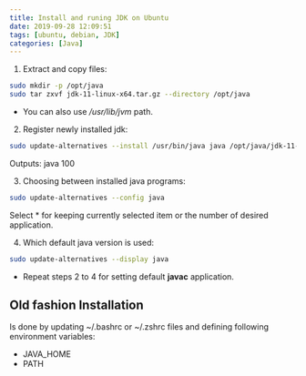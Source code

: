 ```yaml
---
title: Install and runing JDK on Ubuntu
date: 2019-09-28 12:09:51
tags: [ubuntu, debian, JDK]
categories: [Java]
---
```


1. Extract and copy files:
```sh
sudo mkdir -p /opt/java
sudo tar zxvf jdk-11-linux-x64.tar.gz --directory /opt/java
```

- You can also use */usr/lib/jvm* path.

2. Register newly installed jdk:
```sh
sudo update-alternatives --install /usr/bin/java java /opt/java/jdk-11-linux-x64/bin/
```
Outputs:
java 100

3. Choosing between installed java programs:
```sh
sudo update-alternatives --config java
```

Select * for keeping currently selected item or the number of desired application.

4. Which default java version is used:
```sh
sudo update-alternatives --display java
```

- Repeat steps 2 to 4 for setting default **javac** application.

## Old fashion Installation
Is done by updating ~/.bashrc or ~/.zshrc files and defining following environment variables:
- JAVA_HOME
- PATH